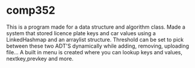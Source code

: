 # comp352
This is a program made for a data structure and algorithm class. Made a system that stored licence plate keys and car values
using a LinkedHashmap and an arraylist structure. Threshold can be set to pick between these two ADT'S dynamically while adding, removing,
uploading file...  A built in menu is created where you can lookup keys and values, nextkey,prevkey  and more.
